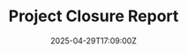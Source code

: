 ---
title: "Project\n  Closure Report"
linkTitle: "Project\n  Closure Report"
date: '2025-04-29T17:09:00Z'
weight: 1
description: No content
draft: false
ref: project-closure-report
---
